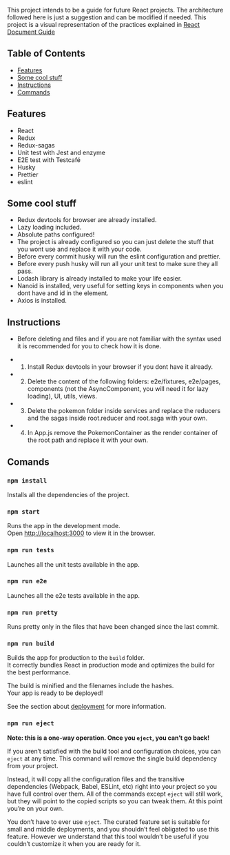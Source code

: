 This project intends to be a guide for future React projects. The architecture followed here is just a suggestion and can be modified if needed. This project is a visual representation of the practices explained in [React Document Guide](https://#)

## Table of Contents

- [Features](#features)
- [Some cool stuff](#some-cool-stuff)
- [Instructions](#instructions)
- [Commands](#commands)

## Features

- React
- Redux
- Redux-sagas
- Unit test with Jest and enzyme
- E2E test with Testcafé
- Husky
- Prettier
- eslint

## Some cool stuff

- Redux devtools for browser are already installed.
- Lazy loading included.
- Absolute paths configured!
- The project is already configured so you can just delete the stuff that you wont use and replace it with your code.
- Before every commit husky will run the eslint configuration and prettier.
- Before every push husky will run all your unit test to make sure they all pass.
- Lodash library is already installed to make your life easier.
- Nanoid is installed, very useful for setting keys in components when you dont have and id in the element.
- Axios is installed.

## Instructions

- Before deleting and files and if you are not familiar with the syntax used it is recommended for you to check how it is done.

- 1. Install Redux devtools in your browser if you dont have it already.

- 2. Delete the content of the following folders: e2e/fixtures, e2e/pages, components (not the AsyncComponent, you will need it for lazy loading), UI, utils, views.

- 3. Delete the pokemon folder inside services and replace the reducers and the sagas inside root.reducer and root.saga with your own.

- 4. In App.js remove the PokemonContainer as the render container of the root path and replace it with your own.

## Comands

### `npm install`

Installs all the dependencies of the project.

### `npm start`

Runs the app in the development mode.<br>
Open [http://localhost:3000](http://localhost:3000) to view it in the browser.

### `npm run tests`

Launches all the unit tests available in the app.

### `npm run e2e`

Launches all the e2e tests available in the app.

### `npm run pretty`

Runs pretty only in the files that have been changed since the last commit.

### `npm run build`

Builds the app for production to the `build` folder.<br>
It correctly bundles React in production mode and optimizes the build for the best performance.

The build is minified and the filenames include the hashes.<br>
Your app is ready to be deployed!

See the section about [deployment](#deployment) for more information.

### `npm run eject`

**Note: this is a one-way operation. Once you `eject`, you can’t go back!**

If you aren’t satisfied with the build tool and configuration choices, you can `eject` at any time. This command will remove the single build dependency from your project.

Instead, it will copy all the configuration files and the transitive dependencies (Webpack, Babel, ESLint, etc) right into your project so you have full control over them. All of the commands except `eject` will still work, but they will point to the copied scripts so you can tweak them. At this point you’re on your own.

You don’t have to ever use `eject`. The curated feature set is suitable for small and middle deployments, and you shouldn’t feel obligated to use this feature. However we understand that this tool wouldn’t be useful if you couldn’t customize it when you are ready for it.
